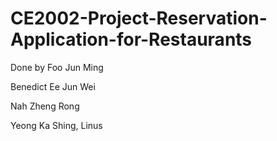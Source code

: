 # CE2002-Project-Reservation-Application-for-Restaurants
Done by
Foo Jun Ming

Benedict Ee Jun Wei 

Nah Zheng Rong 

Yeong Ka Shing, Linus
